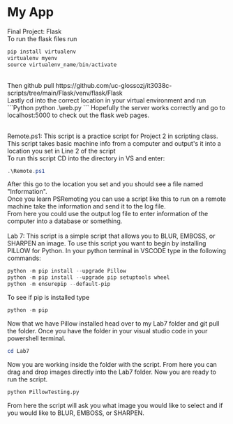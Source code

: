 My App
======
Final Project: Flask
<br />
To run the flask files run
```Powershell
pip install virtualenv
virtualenv myenv
source virtualenv_name/bin/activate
```
<br />
Then github pull https://github.com/uc-glossozj/it3038c-scripts/tree/main/Flask/venv/flask/Flask
<br />
Lastly cd into the correct location in your virtual environment and run
<br />
```Python
python .\web.py
```
Hopefully the server works correctly and go to localhost:5000 to check out the flask web pages.
<br />
<br />

Remote.ps1:
This script is a practice script for Project 2 in scripting class. 
<br />
This script takes basic machine info from a computer and output's it into a location you set in Line 2 of the script
<br />
To run this script CD into the directory in VS and enter:
<br />
```Powershell
.\Remote.ps1
```
After this go to the location you set and you should see a file named "Information".
<br />
Once you learn PSRemoting you can use a script like this to run on a remote machine take the information and send it to the log file.
<br />
From here you could use the output log file to enter information of the computer into a database or something.
<br />
<br />
Lab 7:
This script is a simple script that allows you to BLUR, EMBOSS, or SHARPEN an image.
To use this script you want to begin by installing PILLOW for Python.
In your python terminal in VSCODE type in the following commands:
```PowerShell
python -m pip install --upgrade Pillow
python -m pip install --upgrade pip setuptools wheel
python -m ensurepip --default-pip
```
To see if pip is installed type
```PowerShell
python -m pip
```
Now that we have Pillow installed head over to my Lab7 folder and git pull the folder.
Once you have the folder in your visual studio code in your powershell terminal.
```PowerShell
cd Lab7
```
Now you are working inside the folder with the script. From here you can drag and drop images directly into the Lab7 folder.
Now you are ready to run the script.
```Python
python PillowTesting.py
```
From here the script will ask you what image you would like to select and if you would like to BLUR, EMBOSS, or SHARPEN.

